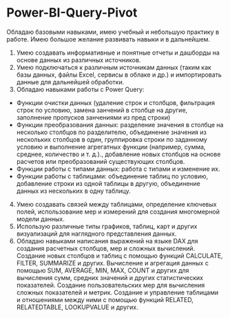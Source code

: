 # Power-BI-Query-Pivot
Обладаю базовыми навыками, имею учебный и небольшую практику в работе. Имею большое желание развивать навыки и в дальнейшем.
1. Умею создавать информативные и понятные отчеты и дашборды на основе данных из различных источников.
2. Умею подключаться к различным источникам данных (таким как базы данных, файлы Excel, сервисы в облаке и др.) и импортировать данные для дальнейшей обработки.
3. Обладаю навыками работы с Power Query:
- Функции очистки данных (удаление строк и столбцов, фильтрация строк по условию, замена занчений в столбце на другие,  заполнение пропусков занчениями из пред строки) 
- Функции преобразования данных: разделение значения в столбце на несколько столбцов по разделителю, объединение значения из нескольких столбцов в один, группировка строки по заданному условию и выполнение агрегатных функции (например, сумма, среднее, количество и т. д.)., добавление новых столбцов на основе расчетов или преобразований существующих столбцов.
- Функции работы с типами данных: работа с типами и изменение их. 
- Функции работы с таблицами: объединение таблиц по условию, добавление строки из одной таблицы в другую, объединение данных из нескольких в одну таблицу. 
4. Умею создавать связей между таблицами, определение ключевых полей, использование мер и измерений для создания многомерной модели данных.
5. Использую различные типы графиков, таблиц, карт и других визуализаций для наглядного представления данных.
6. Обладаю навыками написания выражений на языке DAX для создания расчетных столбцов, мер и сложных вычислений. Создание новых столбцов и таблиц с помощью функций CALCULATE, FILTER, SUMMARIZE и других. Вычисление и агрегация данных с помощью SUM, AVERAGE, MIN, MAX, COUNT и других для вычисления сумм, средних значений и других статистических показателей. Создание пользовательских мер для вычисления сложных показателей и метрик. Создание и управление таблицами и отношениями между ними с помощью функций RELATED, RELATEDTABLE, LOOKUPVALUE и других.
